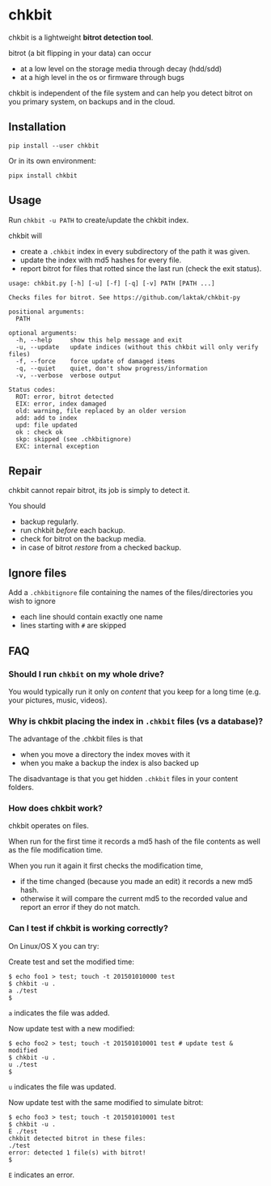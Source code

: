 # chkbit

chkbit is a lightweight **bitrot detection tool**.

bitrot (a bit flipping in your data) can occur

- at a low level on the storage media through decay (hdd/sdd)
- at a high level in the os or firmware through bugs

chkbit is independent of the file system and can help you detect bitrot on you primary system, on backups and in the cloud.

## Installation

```
pip install --user chkbit
```

Or in its own environment:

```
pipx install chkbit
```

## Usage

Run `chkbit -u PATH` to create/update the chkbit index.

chkbit will

- create a `.chkbit` index in every subdirectory of the path it was given.
- update the index with md5 hashes for every file.
- report bitrot for files that rotted since the last run (check the exit status).

```
usage: chkbit.py [-h] [-u] [-f] [-q] [-v] PATH [PATH ...]

Checks files for bitrot. See https://github.com/laktak/chkbit-py

positional arguments:
  PATH

optional arguments:
  -h, --help     show this help message and exit
  -u, --update   update indices (without this chkbit will only verify files)
  -f, --force    force update of damaged items
  -q, --quiet    quiet, don't show progress/information
  -v, --verbose  verbose output

Status codes:
  ROT: error, bitrot detected
  EIX: error, index damaged
  old: warning, file replaced by an older version
  add: add to index
  upd: file updated
  ok : check ok
  skp: skipped (see .chkbitignore)
  EXC: internal exception
```

## Repair

chkbit cannot repair bitrot, its job is simply to detect it.

You should

- backup regularly.
- run chkbit *before* each backup.
- check for bitrot on the backup media.
- in case of bitrot *restore* from a checked backup.

## Ignore files

Add a `.chkbitignore` file containing the names of the files/directories you wish to ignore

- each line should contain exactly one name
- lines starting with `#` are skipped

## FAQ

### Should I run `chkbit` on my whole drive?

You would typically run it only on *content* that you keep for a long time (e.g. your pictures, music, videos).

### Why is chkbit placing the index in `.chkbit` files (vs a database)?

The advantage of the .chkbit files is that

- when you move a directory the index moves with it
- when you make a backup the index is also backed up

The disadvantage is that you get hidden `.chkbit` files in your content folders.

### How does chkbit work?

chkbit operates on files.

When run for the first time it records a md5 hash of the file contents as well as the file modification time.

When you run it again it first checks the modification time,

- if the time changed (because you made an edit) it records a new md5 hash.
- otherwise it will compare the current md5 to the recorded value and report an error if they do not match.

### Can I test if chkbit is working correctly?

On Linux/OS X you can try:

Create test and set the modified time:
```
$ echo foo1 > test; touch -t 201501010000 test
$ chkbit -u .
a ./test
$
```
`a` indicates the file was added.

Now update test with a new modified:
```
$ echo foo2 > test; touch -t 201501010001 test # update test & modified
$ chkbit -u .
u ./test
$
```

`u` indicates the file was updated.

Now update test with the same modified to simulate bitrot:
```
$ echo foo3 > test; touch -t 201501010001 test
$ chkbit -u .
E ./test
chkbit detected bitrot in these files:
./test
error: detected 1 file(s) with bitrot!
$
```

`E` indicates an error.

